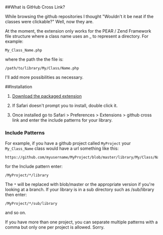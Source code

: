 ##What is GitHub Cross Link?

While browsing the github repositories I thought "Wouldn't it be neat if the classes were clickable?" Well, now they are.

At the moment, the extension only works for the PEAR / Zend Framework file structure where a class name uses an _ to represent a directory. For example:

    My_Class_Name.php

where the path the the file is:

    /path/to/library/My/Class/Name.php

I'll add more possibilities as necessary.

##Installation

1. [Download the packaged extension](http://github.com/downloads/iamamused/github-cross-link/github-cross-link.safariextz/qr_code)

2. If Safari doesn't prompt you to install, double click it.

3. Once installed go to Safari > Preferences > Extensions > github cross link and enter the include patterns for your library. 

### Include Patterns

For example, if you have a github project called `MyProject` your `My_Class_Name` class would have a url something like this:

    https://github.com/myusername/MyProject/blob/master/library/My/Class/Name.php

for the Include pattern enter: 

    /MyProject/*/library
  
The `*` will be replaced with blob/master or the appropriate version if you're looking at a branch. If your library is in a sub directory such as /sub/library then enter:

    /MyProject/*/sub/library

and so on.

If you have more than one project, you can separate multiple patterns with a comma but only one per project is allowed. Sorry.